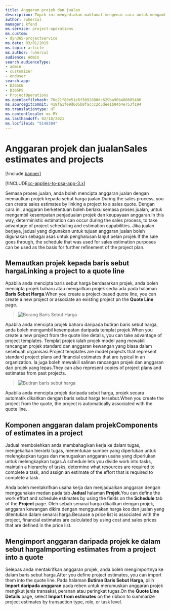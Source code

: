 ```yaml
---
title: Anggaran projek dan jualan
description: Topik ini menyediakan maklumat mengenai cara untuk mengambil kesempatan daripada jadual dan anggaran dalam proses jualan.
author: ruhercul
manager: kfend
ms.service: project-operations
ms.custom:
- dyn365-projectservice
ms.date: 03/01/2019
ms.topic: article
ms.author: ruhercul
audience: Admin
search.audienceType:
- admin
- customizer
- enduser
search.app:
- D365CE
- D365PS
- ProjectOperations
ms.openlocfilehash: 76e21f80e51e6f3092880dc629ba90b400805486
ms.sourcegitcommit: 418fa1fe9d605b8faccc2d5dee1b04b4e753f194
ms.translationtype: HT
ms.contentlocale: ms-MY
ms.lasthandoff: 02/10/2021
ms.locfileid: "5148384"
---
```

# <a name="sales-estimates-and-projects"></a><span data-ttu-id="4e162-103">Anggaran projek dan jualan</span><span class="sxs-lookup"><span data-stu-id="4e162-103">Sales estimates and projects</span></span>

[!include [banner](../includes/psa-now-project-operations.md)]

[!INCLUDE[cc-applies-to-psa-app-3.x](../includes/cc-applies-to-psa-app-3x.md)]

<span data-ttu-id="4e162-104">Semasa proses jualan, anda boleh mencipta anggaran jualan dengan memautkan projek kepada sebut harga jualan.</span><span class="sxs-lookup"><span data-stu-id="4e162-104">During the sales process, you can create sales estimates by linking a project to a sales quote.</span></span> <span data-ttu-id="4e162-105">Dengan cara ini, anggaran berketentuan boleh berlaku semasa proses jualan, untuk mengambil kesempatan penjadualan projek dan keupayaan anggaran.</span><span class="sxs-lookup"><span data-stu-id="4e162-105">In this way, deterministic estimation can occur during the sales process, to take advantage of project scheduling and estimation capabilities.</span></span> <span data-ttu-id="4e162-106">Jika jualan berjaya, jadual yang digunakan untuk tujuan anggaran jualan boleh digunakan sebagai asas untuk penghalusan lanjut pelan projek.</span><span class="sxs-lookup"><span data-stu-id="4e162-106">If the sale goes through, the schedule that was used for sales estimation purposes can be used as the basis for further refinement of the project plan.</span></span>

## <a name="linking-a-project-to-a-quote-line"></a><span data-ttu-id="4e162-107">Memautkan projek kepada baris sebut harga</span><span class="sxs-lookup"><span data-stu-id="4e162-107">Linking a project to a quote line</span></span>

<span data-ttu-id="4e162-108">Apabila anda mencipta baris sebut harga berdasarkan projek, anda boleh mencipta projek baharu atau mengaitkan projek sedia ada pada halaman **Baris Sebut Harga**.</span><span class="sxs-lookup"><span data-stu-id="4e162-108">When you create a project-based quote line, you can create a new project or associate an existing project pn the **Quote Line** page.</span></span> 

> ![Borang Baris Sebut Harga](media/project-8.png)
 
<span data-ttu-id="4e162-110">Apabila anda mencipta projek baharu daripada butiran baris sebut harga, anda boleh mengambil kesempatan daripada templat projek.</span><span class="sxs-lookup"><span data-stu-id="4e162-110">When you create a new project from the quote line details, you can take advantage of project templates.</span></span> <span data-ttu-id="4e162-111">Templat projek ialah projek model yang mewakili rancangan projek standard dan anggaran kewangan yang biasa dalam sesebuah organisasi.</span><span class="sxs-lookup"><span data-stu-id="4e162-111">Project templates are model projects that represent standard project plans and financial estimates that are typical in an organization.</span></span> <span data-ttu-id="4e162-112">Ia juga boleh mewakili salinan rancangan projek dan anggaran dari projek yang lepas.</span><span class="sxs-lookup"><span data-stu-id="4e162-112">They can also represent copies of project plans and estimates from past projects.</span></span>

> ![Butiran baris sebut harga](media/project-9.png)
  
<span data-ttu-id="4e162-114">Apabila anda mencipta projek daripada sebut harga, projek secara automatik dikaitkan dengan baris sebut harga tersebut.</span><span class="sxs-lookup"><span data-stu-id="4e162-114">When you create the project from the quote, the project is automatically associated with the quote line.</span></span>

## <a name="components-of-estimates-in-a-project"></a><span data-ttu-id="4e162-115">Komponen anggaran dalam projek</span><span class="sxs-lookup"><span data-stu-id="4e162-115">Components of estimates in a project</span></span>

<span data-ttu-id="4e162-116">Jadual membolehkan anda membahagikan kerja ke dalam tugas, mengekalkan hierarki tugas, menentukan sumber yang diperlukan untuk melengkapkan tugas dan menugaskan anggaran usaha yang diperlukan untuk melengkapkan tugas.</span><span class="sxs-lookup"><span data-stu-id="4e162-116">A schedule lets you divide work into tasks, maintain a hierarchy of tasks, determine what resources are required to complete a task, and assign an estimate of the effort that is required to complete a task.</span></span>

<span data-ttu-id="4e162-117">Anda boleh mentakrifkan usaha kerja dan menjadualkan anggaran dengan menggunakan medan pada tab **Jadual** halaman **Projek**.</span><span class="sxs-lookup"><span data-stu-id="4e162-117">You can define the work effort and schedule estimates by using the fields on the **Schedule** tab of the **Project** page.</span></span> <span data-ttu-id="4e162-118">Oleh sebab senarai harga dikaitkan dengan projek, anggaran kewangan dikira dengan menggunakan harga kos dan jualan yang ditentukan dalam senarai harga.</span><span class="sxs-lookup"><span data-stu-id="4e162-118">Because a price list is associated with the project, financial estimates are calculated by using cost and sales prices that are defined in the price list.</span></span>

## <a name="importing-estimates-from-a-project-into-a-quote"></a><span data-ttu-id="4e162-119">Mengimport anggaran daripada projek ke dalam sebut harga</span><span class="sxs-lookup"><span data-stu-id="4e162-119">Importing estimates from a project into a quote</span></span>

<span data-ttu-id="4e162-120">Selepas anda mentakrifkan anggaran projek, anda boleh mengimportnya ke dalam baris sebut harga.</span><span class="sxs-lookup"><span data-stu-id="4e162-120">After you define project estimates, you can import them into the quote line.</span></span> <span data-ttu-id="4e162-121">Pada halaman **Butiran Baris Sebut Harga**, pilih **Import daripada anggaran** pada reben untuk merumuskan anggaran projek mengikut jenis transaksi, peranan atau peringkat tugas.</span><span class="sxs-lookup"><span data-stu-id="4e162-121">On the **Quote Line Details** page, select **Import from estimates** on the ribbon to summarize project estimates by transaction type, role, or task level.</span></span>
